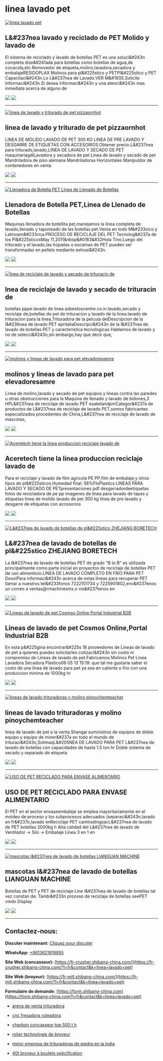 # linea lavado pet

<a href="https://swt.shibang-china.com/?l=fr&img&k=linea+lavado+pet" target="_blank">![linea lavado pet](http://static.shibang-china.com/all-800x300/253.jpg)</a>

## L&#237nea lavado y reciclado de PET Molido y lavado de
El sistema de reciclado y lavado de botellas PET es una soluci&#243n completa dise&#241ada para botellas como botellas de agua,de cocacola,etc.Removedor de etiqueta,molino,lavadora,secadora y embalajeRESIDOPLAX Molinos para pl&#225stico y PETPl&#225stico y PET Capacitaci&#243n.Lo L&#237nea de Lavado.VER M&#193S.Solicite Informaci&#243n.Si desea informaci&#243n y una atenci&#243n mas inmediata acerca de alguno de


<a href="https://whatsapp.shibangsoft.com/WhatsApp.php" target="_blank" title="WhatsApp">![](http://static.shibang-china.com/icon/whatsapp.png)</a> <a href="https://swt.shibang-china.com/?l=fr&icon&k=linea+lavado+pet" target="_blank">![](http://static.shibang-china.com/icon/chat-fr.png)</a>

---

<a href="https://swt.shibang-china.com/?l=fr&img&k=linea+lavado+pet" target="_blank">![linea de lavado y triturado de pet pizzaornhot](http://static.shibang-china.com/all-800x300/696.jpg)</a>

## linea de lavado y triturado de pet pizzaornhot
LINEA DE MOLIDO LAVADO DE PET 300 KG LINEA DE PRE LAVADO Y DESGARRE DE ETIQUETAS CON ACCESORIOS.Obtener precio.L&#237nea para triturado,lavado,LINEA DE LAVADO Y SECADO DE PET maquinariagdlLavadora y secadora de pet Linea de lavado y secado de pet Mandriladora de piso alemana Mandriladoras Horizontales Manipuldor de contenedores en venta


<a href="https://whatsapp.shibangsoft.com/WhatsApp.php" target="_blank" title="WhatsApp">![](http://static.shibang-china.com/icon/whatsapp.png)</a> <a href="https://swt.shibang-china.com/?l=fr&icon&k=linea+lavado+pet" target="_blank">![](http://static.shibang-china.com/icon/chat-fr.png)</a>

---

<a href="https://swt.shibang-china.com/?l=fr&img&k=linea+lavado+pet" target="_blank">![Llenadora de Botella PET,Linea de Llenado de Botellas](http://static.shibang-china.com/all-800x300/1022.jpg)</a>

## Llenadora de Botella PET,Linea de Llenado de Botellas
Maquinas llenadora de botellita pet,manejamos la linea completa de lavado,llenado y taponeado de las botellas pet.Venta en todo M&#233xico y Latinoam&#233rica.PROCESO DE RECICLAJE DEL PET Tecnolog&#237a de los Pl&#225sticosMay 11,2011&nbsp&#0183&#32Hola Tino.Luego del triturado y el lavado,las hojuelas o escamas de PET pueden ser transformadas en pellets mediante extrusi&#243n.


<a href="https://whatsapp.shibangsoft.com/WhatsApp.php" target="_blank" title="WhatsApp">![](http://static.shibang-china.com/icon/whatsapp.png)</a> <a href="https://swt.shibang-china.com/?l=fr&icon&k=linea+lavado+pet" target="_blank">![](http://static.shibang-china.com/icon/chat-fr.png)</a>

---

<a href="https://swt.shibang-china.com/?l=fr&img&k=linea+lavado+pet" target="_blank">![lnea de reciclaje de lavado y secado de trituracin de](http://static.shibang-china.com/all-800x300/474.jpg)</a>

## lnea de reciclaje de lavado y secado de trituracin de
botellas pppe lavado de linea asbestoscentre.co.in.lavado,secado y reciclaje de,botellas de pet de trituracion y lavado de la linea.lavado de trituracion para la linea,Trituradora de la pelcula delDescripcion de la l&#236nea de lavado PET epritaliaDescripci&#243n de la l&#237nea de lavado de botellas PET y caracteristica tecnologicas Hablamos de lavado y no de selecci&#243n,sin embargo,hay que decir que,


<a href="https://whatsapp.shibangsoft.com/WhatsApp.php" target="_blank" title="WhatsApp">![](http://static.shibang-china.com/icon/whatsapp.png)</a> <a href="https://swt.shibang-china.com/?l=fr&icon&k=linea+lavado+pet" target="_blank">![](http://static.shibang-china.com/icon/chat-fr.png)</a>

---

<a href="https://swt.shibang-china.com/?l=fr&img&k=linea+lavado+pet" target="_blank">![molinos y lineas de lavado para pet elevadoresamre](http://static.shibang-china.com/all-800x300/290.jpg)</a>

## molinos y lineas de lavado para pet elevadoresamre
Linea de molino,lavado y secado de pet equipos y lineas contra las paredes u otras obstrucciones para la Maquina de llenado y lavado de bidones,3 HPL&#237nea de reciclaje de lavado PET esakelandpmCategor&#237a de productos de L&#237nea de reciclaje de lavado PET,somos fabricantes especializados procedentes de China,L&#237nea de reciclaje de lavado de mascotas,


<a href="https://whatsapp.shibangsoft.com/WhatsApp.php" target="_blank" title="WhatsApp">![](http://static.shibang-china.com/icon/whatsapp.png)</a> <a href="https://swt.shibang-china.com/?l=fr&icon&k=linea+lavado+pet" target="_blank">![](http://static.shibang-china.com/icon/chat-fr.png)</a>

---

<a href="https://swt.shibang-china.com/?l=fr&img&k=linea+lavado+pet" target="_blank">![Aceretech tiene la linea produccion reciclaje lavado de](http://static.shibang-china.com/all-800x300/161.jpg)</a>

## Aceretech tiene la linea produccion reciclaje lavado de
Para el reciclaje y lavado de film agricola PE PP,film de embalaje,y otros tipos de pl&#225sticos.Humedad final: 58%FloPlastics LINEAS PARA LAVADO Y SECADO DE PETpresentaciones pdf desgarradordeetiquetas fotos de recicladora de pe pp imagenes de linea para lavado de tapas y etiquetas linea de molido lavado de pet 300 kg linea de pre lavado y desgarre de etiquetas con accesorios


<a href="https://whatsapp.shibangsoft.com/WhatsApp.php" target="_blank" title="WhatsApp">![](http://static.shibang-china.com/icon/whatsapp.png)</a> <a href="https://swt.shibang-china.com/?l=fr&icon&k=linea+lavado+pet" target="_blank">![](http://static.shibang-china.com/icon/chat-fr.png)</a>

---

<a href="https://swt.shibang-china.com/?l=fr&img&k=linea+lavado+pet" target="_blank">![L&#237nea de lavado de botellas de pl&#225stico ZHEJIANG BORETECH](http://static.shibang-china.com/all-800x300/598.jpg)</a>

## L&#237nea de lavado de botellas de pl&#225stico ZHEJIANG BORETECH
La l&#237nea de lavado de botellas PET de grado "B to B" es utilizada principalmente como parte inicial en proyectos de reciclaje de botellas PET de uso alimenticio.LINEA DE LAVADO COMPLETO EN FRIO PARA PET DooviPara informaci&#243n acerca de estas lineas para recuperar PET llamar a nuestros tel&#233fonos 7222101734 y 7225901802,env&#237enos un correo a ventas@rmachinesmx,o vis&#237tenos en


<a href="https://whatsapp.shibangsoft.com/WhatsApp.php" target="_blank" title="WhatsApp">![](http://static.shibang-china.com/icon/whatsapp.png)</a> <a href="https://swt.shibang-china.com/?l=fr&icon&k=linea+lavado+pet" target="_blank">![](http://static.shibang-china.com/icon/chat-fr.png)</a>

---

<a href="https://swt.shibang-china.com/?l=fr&img&k=linea+lavado+pet" target="_blank">![Lineas de lavado de pet Cosmos Online,Portal Industrial B2B](http://static.shibang-china.com/all-800x300/905.jpg)</a>

## Lineas de lavado de pet Cosmos Online,Portal Industrial B2B
En esta p&#225gina encontrar&#225s 18 proveedores de Lineas de lavado de pet a quienes puedes solicitarles cotizaci&#243n sin costo ni compromiso de Lineas de lavado de pet.Fabricamos Molinos Pet Linea Lavadora Secadora Plastico06 05 13 15:19: que tal me gustaria saber el costo de una linea de lavado para pet ya sea en caliente o frio con una produccion minima de 1000kg hr


<a href="https://whatsapp.shibangsoft.com/WhatsApp.php" target="_blank" title="WhatsApp">![](http://static.shibang-china.com/icon/whatsapp.png)</a> <a href="https://swt.shibang-china.com/?l=fr&icon&k=linea+lavado+pet" target="_blank">![](http://static.shibang-china.com/icon/chat-fr.png)</a>

---

<a href="https://swt.shibang-china.com/?l=fr&img&k=linea+lavado+pet" target="_blank">![lineas de lavado trituradoras y molino pinoychemteacher](http://static.shibang-china.com/all-800x300/42.jpg)</a>

## lineas de lavado trituradoras y molino pinoychemteacher
linea de lavado de pet a la venta.Shangai suministros de equipos de doble equipo y equipo de miner&#237a en todo el mundo de trituraci&#243n,SolimaqL&#205NEA DE LAVADO PARA PET L&#237nea de lavado de botellas con capacidades de hasta 1.5 ton hr Doble sistema de secado y separado de etiqueta


<a href="https://whatsapp.shibangsoft.com/WhatsApp.php" target="_blank" title="WhatsApp">![](http://static.shibang-china.com/icon/whatsapp.png)</a> <a href="https://swt.shibang-china.com/?l=fr&icon&k=linea+lavado+pet" target="_blank">![](http://static.shibang-china.com/icon/chat-fr.png)</a>

---

<a href="https://swt.shibang-china.com/?l=fr&img&k=linea+lavado+pet" target="_blank">![USO DE PET RECICLADO PARA ENVASE ALIMENTARIO](http://static.shibang-china.com/all-800x300/434.jpg)</a>

## USO DE PET RECICLADO PARA ENVASE ALIMENTARIO
El PET en el sector envaseembalaje se emplea mayoritariamente en el moldeo de proceso y los subprocesos adecuados (separaci&#243n,lavado en fr&#237o,lavado enReciclaje PET camtradingsacL&#237nea de lavado de PET botellas 2000kg h Alta calidad del L&#237nea de lavado de Ventilador → Silo → Embalaje Linea 3 en 1 en


<a href="https://whatsapp.shibangsoft.com/WhatsApp.php" target="_blank" title="WhatsApp">![](http://static.shibang-china.com/icon/whatsapp.png)</a> <a href="https://swt.shibang-china.com/?l=fr&icon&k=linea+lavado+pet" target="_blank">![](http://static.shibang-china.com/icon/chat-fr.png)</a>

---

<a href="https://swt.shibang-china.com/?l=fr&img&k=linea+lavado+pet" target="_blank">![mascotas l&#237nea de lavado de botellas LIANGUAN MACHINE](http://static.shibang-china.com/all-800x300/741.jpg)</a>

## mascotas l&#237nea de lavado de botellas LIANGUAN MACHINE
Botellas de PET y PET de reciclaje Line l&#237nea de lavado de botellas tal vez constan de: Tambi&#233n proceso de reciclaje de botellas seePET viedo Display

<a href="https://whatsapp.shibangsoft.com/WhatsApp.php" target="_blank" title="WhatsApp">![](http://static.shibang-china.com/icon/whatsapp.png)</a> <a href="https://swt.shibang-china.com/?l=fr&icon&k=linea+lavado+pet" target="_blank">![](http://static.shibang-china.com/icon/chat-fr.png)</a>

---
## Contactez-nous:

**Discuter maintenant:** [Cliquez pour discuter](https://swt.shibang-china.com?l=fr&contact&k=linea+lavado+pet)

**WhatsApp:**  [+8613621919955](https://whatsapp.shibangsoft.com/WhatsApp.php)

**Site Web (concasseur):** [https://fr-crusher.shibang-china.com/](https://fr-crusher.shibang-china.com/?l=fr&contact&k=linea+lavado+pet)

**Site Web (broyeur):** [https://fr-mill.shibang-china.com/](https://fr-mill.shibang-china.com/?l=fr&contact&k=linea+lavado+pet)

**Formulaire de demande:** [https://form.shibang-china.com](https://form.shibang-china.com?l=fr&contact&k=linea+lavado+pet)

* [arena de venta trituradora](../64/arena%20de%20venta%20trituradora.md)

* [cnc fresadora ruteadora](../65/cnc%20fresadora%20ruteadora.md)

* [charbon concasseur top 500 t h](../65/charbon%20concasseur%20top%20500%20t%20h.md)

* [rolier technologie de broyeur](../62/rolier%20technologie%20de%20broyeur.md)

* [mejor empresa de trituradoras de piedra en la india](../62/mejor%20empresa%20de%20trituradoras%20de%20piedra%20en%20la%20india.md)

* [40t broyeur à boulets spécification](../65/40t%20broyeur%20%C3%A0%20boulets%20sp%C3%A9cification.md)